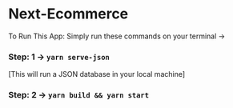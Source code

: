 # Next-Ecommerce

To Run This App: Simply run these commands on your terminal -> 

### Step: 1 -> `yarn serve-json`
[This will run a JSON database in your local machine]
### Step: 2 -> `yarn build && yarn start`
